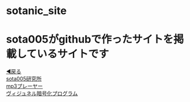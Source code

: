 # sotanic_site
<html>
  <head>
    <title>sotanic_site</title>
    <link rel='stylesheet' href='sota005_site_style.css' type='text/css'>
  </head>
  <body> 
    <h1>sota005がgithubで作ったサイトを掲載しているサイトです</h1>
    <a href="https://soutanic.github.io/home/">◀戻る</a>
    <br>
    <a href="https://soutanic.github.io/research/">sota005研究所</a>
    <br>
    <a href="https://soutanic.github.io/sopotify/">mp3プレーヤー</a>
    <br>
    <a href="https://soutanic.github.io/Vigenere/">ヴィジュネル暗号化プログラム</a>
  </body>
 </html>

